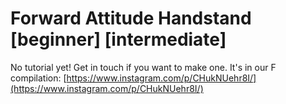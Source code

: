 # Forward Attitude Handstand \[beginner] \[intermediate]

No tutorial yet! Get in touch if you want to make one. It's in our F compilation: [https://www.instagram.com/p/CHukNUehr8I/](https://www.instagram.com/p/CHukNUehr8I/)
